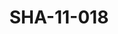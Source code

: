 ---
pid: SHA-11-018
title: SHA-11-018
language: ar
original_label: 
rights: شرحبيل احمد
location_of_original: شرحبيل احمد
photographer_or_studio: 
scanned_from: photograph 12.3 by 16.5
_date: '1966'
location: الخرطوم
description: استقبال فرقة هرامبي مع زعيم الازهري
additional_notes: 
permission_display: 'yes'
on_server: 'no'
on_website: 'no'
permalink: /photopages/ar/SHA-11-018.html
layout: photo-page
---